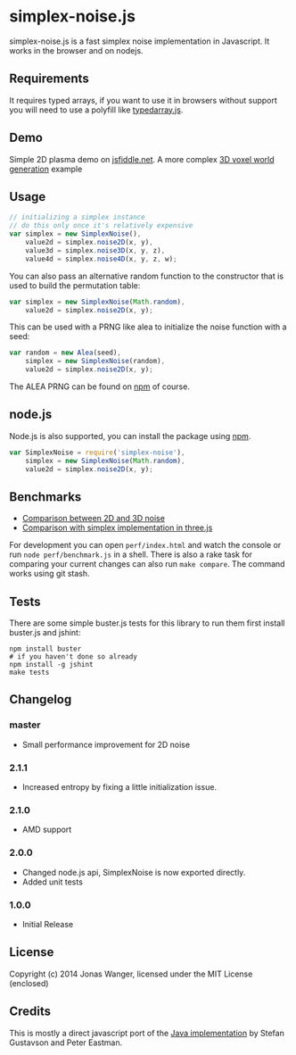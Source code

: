 # simplex-noise.js

simplex-noise.js is a fast simplex noise implementation in Javascript. It works in the browser and on nodejs.

## Requirements

It requires typed arrays, if you want to use it in browsers without support
you will need to use a polyfill like [typedarray.js](http://www.calormen.com/polyfill/typedarray.js).

## Demo
Simple 2D plasma demo on [jsfiddle.net](http://jsfiddle.net/9f8fV/).
A more complex [3D voxel world generation](http://29a.ch/sandbox/2012/voxelworld/) example

## Usage

```javascript
// initializing a simplex instance
// do this only once it's relatively expensive
var simplex = new SimplexNoise(),
    value2d = simplex.noise2D(x, y),
    value3d = simplex.noise3D(x, y, z),
    value4d = simplex.noise4D(x, y, z, w);
```

You can also pass an alternative random function to the constructor that is
used to build the permutation table:

```javascript
var simplex = new SimplexNoise(Math.random),
    value2d = simplex.noise2D(x, y);
```

This can be used with a PRNG like alea to initialize the noise function with a seed:

```javascript
var random = new Alea(seed),
    simplex = new SimplexNoise(random),
    value2d = simplex.noise2D(x, y);
```

The ALEA PRNG can be found on [npm](https://npmjs.org/package/alea) of course.

## node.js

Node.js is also supported, you can install the package using [npm](https://npmjs.org/package/simplex-noise).

```javascript
var SimplexNoise = require('simplex-noise'),
    simplex = new SimplexNoise(Math.random),
    value2d = simplex.noise2D(x, y);
```

## Benchmarks

- [Comparison between 2D and 3D noise](http://jsperf.com/simplex-noise/4)
- [Comparison with simplex implementation in three.js](http://jsperf.com/simplex-noise-comparison/3)

For development you can open `perf/index.html` and watch the console or run `node perf/benchmark.js` in a shell.
There is also a rake task for comparing your current changes can also run `make compare`.
The command works using git stash.

## Tests

There are some simple buster.js tests for this library to run them first install buster.js and jshint:
```shell
npm install buster
# if you haven't done so already
npm install -g jshint
make tests
```

## Changelog

### master
- Small performance improvement for 2D noise

### 2.1.1
- Increased entropy by fixing a little initialization issue.

### 2.1.0
- AMD support

### 2.0.0
- Changed node.js api, SimplexNoise is now exported directly.
- Added unit tests

### 1.0.0
- Initial Release

## License
Copyright (c) 2014 Jonas Wanger, licensed under the MIT License (enclosed)

## Credits
This is mostly a direct javascript port of the [Java implementation](http://webstaff.itn.liu.se/~stegu/simplexnoise/SimplexNoise.java)
by Stefan Gustavson and Peter Eastman.
